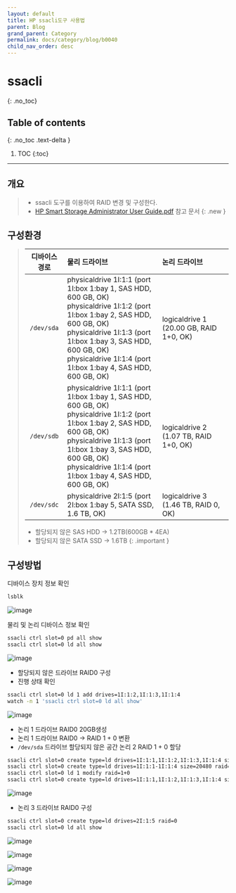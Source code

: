 ```yaml
---
layout: default
title: HP ssacli도구 사용법
parent: Blog
grand_parent: Category
permalink: docs/category/blog/b0040
child_nav_order: desc
---
```

# ssacli
{: .no_toc}

## Table of contents
{: .no_toc .text-delta }

1. TOC
{:toc}

---
## 개요

> - ssacli 도구를 이용하여 RAID 변경 및 구성한다.
> - [HP Smart Storage Administrator User Guide.pdf](https://github.com/heaths2/heaths2.github.io/files/9856438/HP.Smart.Storage.Administrator.User.Guide.pdf) 참고 문서
{: .new }

## 구성환경

> | 디바이스 경로 | 물리 드라이브 | 논리 드라이브 |
> | :---: | :--- | :--- |
> | `/dev/sda` | physicaldrive 1I:1:1 (port 1I:box 1:bay 1, SAS HDD, 600 GB, OK)<br> physicaldrive 1I:1:2 (port 1I:box 1:bay 2, SAS HDD, 600 GB, OK)<br> physicaldrive 1I:1:3 (port 1I:box 1:bay 3, SAS HDD, 600 GB, OK)<br> physicaldrive 1I:1:4 (port 1I:box 1:bay 4, SAS HDD, 600 GB, OK) | logicaldrive 1 (20.00 GB, RAID 1+0, OK) |
> | `/dev/sdb` | physicaldrive 1I:1:1 (port 1I:box 1:bay 1, SAS HDD, 600 GB, OK)<br> physicaldrive 1I:1:2 (port 1I:box 1:bay 2, SAS HDD, 600 GB, OK)<br> physicaldrive 1I:1:3 (port 1I:box 1:bay 3, SAS HDD, 600 GB, OK)<br> physicaldrive 1I:1:4 (port 1I:box 1:bay 4, SAS HDD, 600 GB, OK) | logicaldrive 2 (1.07 TB, RAID 1+0, OK) |
> | `/dev/sdc` | physicaldrive 2I:1:5 (port 2I:box 1:bay 5, SATA SSD, 1.6 TB, OK) | logicaldrive 3 (1.46 TB, RAID 0, OK) |
>
> - 할당되지 않은 SAS HDD → 1.2TB(600GB * 4EA)
> - 할당되지 않은 SATA SSD → 1.6TB
{: .important }

## 구성방법

디바이스 장치 정보 확인

```bash
lsblk
```

![image](https://user-images.githubusercontent.com/36792594/197660104-879230c8-2a43-4afc-b6b0-dc89c3a67728.png)

물리 및 논리 디바이스 정보 확인

```bash
ssacli ctrl slot=0 pd all show
ssacli ctrl slot=0 ld all show
```

![image](https://user-images.githubusercontent.com/36792594/197660166-c302d6fd-a4bc-4c90-a391-97be4c9e98a3.png)

- 할당되지 않은 드라이브 RAID0 구성
- 진행 상태 확인

```bash
ssacli ctrl slot=0 ld 1 add drives=1I:1:2,1I:1:3,1I:1:4
watch -n 1 'ssacli ctrl slot=0 ld all show'
```

![image](https://user-images.githubusercontent.com/36792594/197660230-cd5d3a9f-f747-4131-bf4d-6a2bd6303ad9.png)

- 논리 1 드라이브 RAID0 20GB생성
- 논리 1 드라이브 RAID0 → RAID 1 + 0 변환
- `/dev/sda` 드라이브 할당되지 않은 공간 논리 2 RAID 1 + 0 할당

```bash
ssacli ctrl slot=0 create type=ld drives=1I:1:1,1I:1:2,1I:1:3,1I:1:4 size=20480 raid=0
ssacli ctrl slot=0 create type=ld drives=1I:1:1-1I:1:4 size=20480 raid=0
ssacli ctrl slot=0 ld 1 modify raid=1+0
ssacli ctrl slot=0 create type=ld drives=1I:1:1,1I:1:2,1I:1:3,1I:1:4 size=Max raid=1+0
```

![image](https://user-images.githubusercontent.com/36792594/197660282-5fb8e5a4-d6ab-4526-8aaf-df52ca86922f.png)

- 논리 3 드라이브 RAID0 구성

```bash
ssacli ctrl slot=0 create type=ld drives=2I:1:5 raid=0
ssacli ctrl slot=0 ld all show
```

![image](https://user-images.githubusercontent.com/36792594/197662289-d54bc5b6-a81e-4afb-a6ea-c0e409e74aca.png)

![image](https://user-images.githubusercontent.com/36792594/197662895-b824dc5e-79fd-457a-bdf5-886bcf02e12f.png)

![image](https://user-images.githubusercontent.com/36792594/197662928-4eba233d-634d-44a9-a97e-279791bf15bd.png)

![image](https://user-images.githubusercontent.com/36792594/197663103-cb8c97f3-d873-44b6-8b09-1bd5323e5b22.png)
